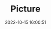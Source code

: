 ---
weight: 1
images:
- /images/edited/263.jpeg
title: Picture
date: 2022-10-15 16:00:51
tags: [luminar neo,work,E 70-300mm F4.5-6.3 A047,ILCE-7M3,300.0,orange,frisbee]
---